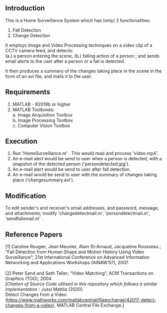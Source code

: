 ## Introduction
This is a Home Surveillance System which has (only) 2 functionalities:
1. Fall Detection
2. Change Detection

It employs Image and Video Processing techniques on a video clip of a CCTV camera feed, and detects:
<br> (a.) a person entering the scene, (b.) falling action of a person ; and sends email alerts to the user after a person or a fall is detected.

It then produces a summary of the changes taking place in the scene in the form of an avi file,
and mails it to the user.

## Requirements
1. MATLAB - R2019b or higher
2. MATLAB Toolboxes:
   <br>a. Image Acquisition Toolbox
   <br>b. Image Processing Toolbox
   <br>c. Computer Vision Toolbox

## Execution
1. Run 'HomeSurveillance.m' .
   This would read and process 'video.mp4'.
2. An e-mail alert would be send to user when a person is detected, with a snapshot of the detected person ('persondetected.jpg').
3. An e-mail alert would be send to user after fall detection.
4. An e-mail would be send to user with the summary of changes taking place ('changesummary.avi').

## Modification
To edit sender's and receiver's email addresses, and password, message, and attachments; modify 'changedetectmail.m', 'persondetectmail.m', 'sendfallemail.m' .

## Reference Papers
\[1] Caroline Rougier, Jean Meunier, Alain St-Arnaud, Jacqueline Rousseau ; “Fall Detection from Human Shape and Motion History Using Video Surveillance”; 21st International Conference on Advanced Information Networking and Applications Workshops (AINAW’07), 2007.
<br><br>
\[2] Peter Sand and Seth Teller; “Video Matching”; ACM Transactions on Graphics (TOG); 2004
<br> [<i>Citation of Source Code utilised in this repository which follows a similar implementation</i> : Jussi Mattila (2020).<br> Detect Changes from a Video
(https://www.mathworks.com/matlabcentral/fileexchange/42017-detect-changes-from-a-video), MATLAB Central File Exchange.]

